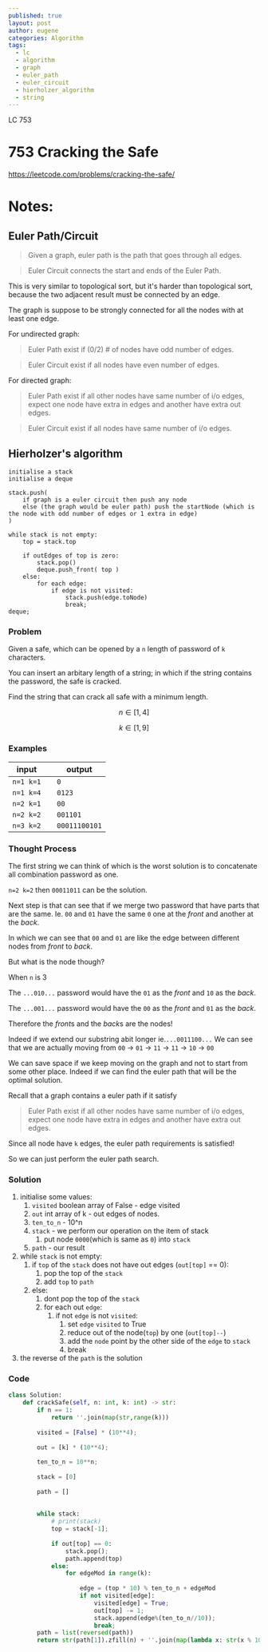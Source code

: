 ```yaml
---
published: true
layout: post
author: eugene
categories: Algorithm
tags:
  - lc
  - algorithm
  - graph
  - euler_path
  - euler_circuit
  - hierholzer_algorithm
  - string
---
```

LC 753

# 753 Cracking the Safe

https://leetcode.com/problems/cracking-the-safe/

# Notes:

## Euler Path/Circuit
> Given a graph, euler path is the path that goes through all edges.

> Euler Circuit connects the start and ends of the Euler Path.

This is very similar to topological sort, but it's harder than topological sort, because the two adjacent result must be connected by an edge.

The graph is suppose to be strongly connected for all the nodes with at least one edge.

For undirected graph:
> Euler Path exist if (0/2) # of nodes have odd number of edges.

> Euler Circuit exist if all nodes have even number of edges.

For directed graph:
> Euler Path exist if all other nodes have same number of i/o edges, expect one node have extra in edges and another have extra out edges.

> Euler Circuit exist if all nodes have same number of i/o edges.

## Hierholzer's algorithm
```
initialise a stack
initialise a deque

stack.push(
    if graph is a euler circuit then push any node
    else (the graph would be euler path) push the startNode (which is the node with odd number of edges or 1 extra in edge)
)

while stack is not empty:
    top = stack.top
    
    if outEdges of top is zero:
    	stack.pop()
    	deque.push_front( top )
    else:
    	for each edge:
        	if edge is not visited:
            	stack.push(edge.toNode)
                break;
deque;
```

### Problem

Given a safe, which can be opened by a `n` length of password of `k` characters.

You can insert an arbitary length of a string; in which if the string contains the password, the safe is cracked.

Find the string that can crack all safe with a minimum length.

$$ n \in [1,4]$$

$$ k \in [1,9]$$

### Examples

|input||output|
|--|--|--|
|`n=1 k=1`||`0`|
|`n=1 k=4`||`0123`|
|`n=2 k=1`||`00`|
|`n=2 k=2`||`001101`|
|`n=3 k=2`||`00011100101`|

### Thought Process

The first string we can think of which is the worst solution is to concatenate all combination password as one.

`n=2 k=2` then `00011011` can be the solution.

Next step is that can see that if we merge two password that have parts that are the same. Ie. 
`00` and `01` have the same `0` one at the *front* and another at the *back*.

In which we can see that `00` and `01` are like the edge between different nodes from *front* to *back*.

But what is the node though? 

When `n` is 3

The `...010...` password would have the `01` as the *front* and `10` as the *back*.

The `...001...` password would have the `00` as the *front* and `01` as the *back*.

Therefore the *front*s and the *back*s are the nodes!

Indeed if we extend our substring abit longer ie.`...0011100...` We can see that we are actually moving from `00` -> `01` -> `11` -> `11` -> `10` -> `00`

We can save space if we keep moving on the graph and not to start from some other place. Indeed if we can find the euler path that will be the optimal solution. 

Recall that a graph contains a euler path if it satisfy 
> Euler Path exist if all other nodes have same number of i/o edges, expect one node have extra in edges and another have extra out edges.

Since all node have `k` edges, the euler path requirements is satisfied!

So we can just perform the euler path search.

### Solution

1. initialise some values:
	1. `visited` boolean array of False - edge visited
    2. `out` int array of k - out edges of nodes.
    3. `ten_to_n` - 10^n
    4. `stack` - we perform our operation on the item of stack
    	1. put node `0000`(which is same as `0`) into `stack`
    5. `path` - our result
2. while `stack` is not empty:
    1. if `top` of the `stack` does not have out edges (`out[top]` == 0):
        1. pop the top of the `stack`
        2. add `top` to `path`
    2. else:
    	1. dont pop the top of the `stack`
        2. for each out `edge`:
            1. if not `edge` is not `visited`:
            	1. set `edge` `visited` to True
                2. reduce out of the node(`top`) by one (`out[top]--`)
                3. add the `node` point by the other side of the `edge` to `stack`
                4. break
3. the reverse of the `path` is the solution
    

### Code

```python
class Solution:
    def crackSafe(self, n: int, k: int) -> str:
        if n == 1:
            return ''.join(map(str,range(k)))
        
        visited = [False] * (10**4);
        
        out = [k] * (10**4);
        
        ten_to_n = 10**n;
        
        stack = [0]
        
        path = []
        
        
        while stack:
            # print(stack)
            top = stack[-1];
            
            if out[top] == 0:
                stack.pop();                
                path.append(top)
            else:
                for edgeMod in range(k):
                    
                    edge = (top * 10) % ten_to_n + edgeMod
                    if not visited[edge]:
                        visited[edge] = True;
                        out[top] -= 1;
                        stack.append(edge%(ten_to_n//10));
                        break;
        path = list(reversed(path))
        return str(path[1]).zfill(n) + ''.join(map(lambda x: str(x % 10), path[2:]))
        
        
    
```
